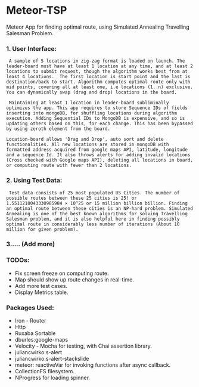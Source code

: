 # Meteor-TSP
Meteor App for finding optimal route, using Simulated Annealing Travelling Salesman Problem.



### 1. User Interface:
     A sample of 5 locations in zig-zag format is loaded on launch. The leader-board must have at least 1 location at any time, and at least 2 locations to submit request, though the algorithm works best from at least 4 locations.  The first location is start point and the last is destination/back to start. Algorithm computes optimal route only with mid points, covering all at least one, i.e locations (1..n) exclusive. You can dynamically swap (drag and drop) locations in the board.

     Maintaining at least 1 location in leader-board subliminally optimizes the app. This app requires to store Sequence IDs of fields inserting into mongoDB, for shuffling locations during algorithm execution. Adding Sequential IDs to MongoDB is expensive, and so is updating others based on this, for each change. This has been bypassed by using zeroth element from the board.

    Location-board allows 'Drag and Drop', auto sort and delete functionalities. All new locations are stored in mongoDB with formatted address acquired from google maps API, latitude, longitude and a sequence Id. It also throws alerts for adding invalid locations (Cross checked with Google maps API), deleting all locations in board, or computing route with fewer than 2 locations. 

### 2. Using Test Data:

     Test data consists of 25 most populated US Cities. The number of possible routes between these 25 cities is 25! or 1.5511210043330985984 × 10^25 or 15 million billion billion. Finding an optimal route between these cities is an NP-hard problem. Simulated Annealing is one of the best known algorithms for solving Travelling Salesman problem, and it is also helpful here in finding possibly optimal route in considerably less number of iterations (About 10 million for given problem).
     
### 3..... (Add more)

### TODOs:
- Fix screen freeze on computing route. 
- Map should show up route changes in real-time.
- Add more test cases.
- Display Metrics table.

### Packages Used:

- Iron - Router
- Http
- Ruxaba Sortable
- dburles:google-maps
- Velocity - Mocha for testing, with Chai assertion library.
- juliancwirko:s-alert
- juliancwirko:s-alert-stackslide
- meteor: reactiveVar for invoking functions after async callback.
- CollectionFS filesystem.
- NProgress for loading spinner.

